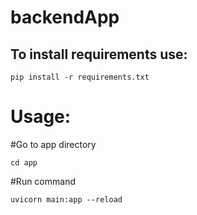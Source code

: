 # backendApp

## To install requirements use:

    pip install -r requirements.txt


# Usage:

#Go to app directory

    cd app

#Run command

    uvicorn main:app --reload
